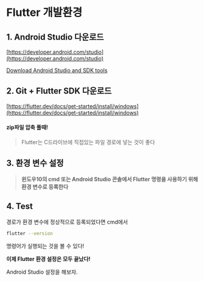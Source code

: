 # Flutter 개발환경

## 1. Android Studio 다운로드

[https://developer.android.com/studio](https://developer.android.com/studio)

[Download Android Studio and SDK tools](https://developer.android.com/studio)

## 2. Git + Flutter SDK 다운로드

[https://flutter.dev/docs/get-started/install/windows](https://flutter.dev/docs/get-started/install/windows)

#### zip파일 압축 풀때!

> Flutter는 C드라이브에 직접있는 파일 경로에 넣는 것이 좋다

## 3. 환경 변수 설정

> **윈도우10의 cmd 또는 Android Studio 콘솔에서 Flutter 명령을 사용하기 위해 환경 변수로 등록한다**

## 4. Test

경로가 환경 변수에 정상적으로 등록되었다면 cmd에서 

```bash
flutter --version
```

명령어가 실행되는 것을 볼 수 있다!

**이제 Flutter 환경 설정은 모두 끝났다!**

Android Studio 설정을 해보자.
